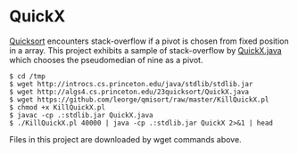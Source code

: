 # QuickX

[Quicksort](https://en.wikipedia.org/wiki/Quicksort)
encounters stack-overflow if a pivot is chosen from fixed position in a array.
This project exhibits a sample of stack-overflow by
[QuickX.java](http://algs4.cs.princeton.edu/23quicksort)
which chooses the pseudomedian of nine as a pivot.

    $ cd /tmp
    $ wget http://introcs.cs.princeton.edu/java/stdlib/stdlib.jar
    $ wget http://algs4.cs.princeton.edu/23quicksort/QuickX.java
    $ wget https://github.com/leorge/qmisort/raw/master/KillQuickX.pl
    $ chmod +x KillQuickX.pl
    $ javac -cp .:stdlib.jar QuickX.java
    $ ./KillQuickX.pl 40000 | java -cp .:stdlib.jar QuickX 2>&1 | head

Files in this project are downloaded by wget commands above.
